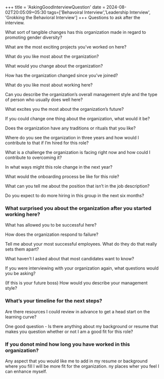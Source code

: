 +++
title = 'AskingGoodInterviewQuestion'
date = 2024-08-02T20:05:09+05:30
tags=['Behavoiral Interview','Leadership Interview', 'Grokking the Behavioral Interview']
+++
Questions to ask after the interview.

What sort of tangible changes has this organization made in regard to promoting gender diversity?

What are the most exciting projects you’ve worked on here?

What do you like most about the organization?

What would you change about the organization?

How has the organization changed since you’ve joined?

What do you like most about working here?

Can you describe the organization’s overall management style and the type of person who usually does well here?

What excites you the most about the organization’s future?

If you could change one thing about the organization, what would it be?

Does the organization have any traditions or rituals that you like?

Where do you see the organization in three years and how would I contribute to that if I’m hired for this role?

What is a challenge the organization is facing right now and how could I contribute to overcoming it?

In what ways might this role change in the next year?

What would the onboarding process be like for this role?

What can you tell me about the position that isn’t in the job description?

Do you expect to do more hiring in this group in the next six months?
### What surprised you about the organization after you started working here?

What has allowed you to be successful here?

How does the organization respond to failure?

Tell me about your most successful employees. What do they do that really sets them apart?

What haven’t I asked about that most candidates want to know?

If you were interviewing with your organization again, what questions would you be asking?

(If this is your future boss) How would you describe your management style?

### What’s your timeline for the next steps?

Are there resources I could review in advance to get a head start on the learning curve?

One good question -
Is there anything about my background or resume that makes you question whether or not I am a good fit for this role?


### If you donot mind how long you have worked in this organization?

Any aspect that you would like me to add in my resume or background where you fill I will be more fit for the organization. ny places wher you feel I can enhance myself.